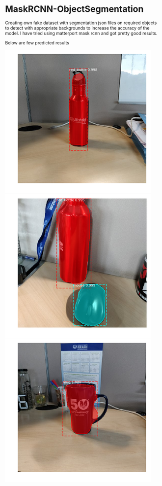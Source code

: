 # MaskRCNN-ObjectSegmentation
Creating own fake dataset with segmentation json files on required objects to detect with appropriate backgrounds to increase the accuracy of the model. I have tried using matterport mask rcnn and got pretty good results. 

Below are few predicted results

![](synthetic_dataset/test/segmented_test_output_images/07.png)![](synthetic_dataset/test/segmented_test_output_images/02.png)![](synthetic_dataset/test/segmented_test_output_images/01.png) 
